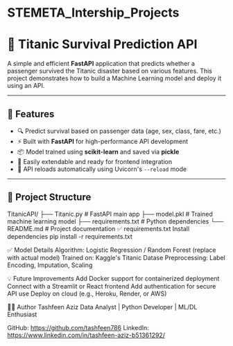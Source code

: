 # STEMETA_Intership_Projects

# 🚢 Titanic Survival Prediction API

A simple and efficient **FastAPI** application that predicts whether a passenger survived the Titanic disaster based on various features. This project demonstrates how to build a Machine Learning model and deploy it using an API.

---

## 📌 Features

- 🔍 Predict survival based on passenger data (age, sex, class, fare, etc.)
- ⚡ Built with **FastAPI** for high-performance API development
- 📦 Model trained using **scikit-learn** and saved via **pickle**
- 🔁 Easily extendable and ready for frontend integration
- 🔧 API reloads automatically using Uvicorn's `--reload` mode

---

## 📂 Project Structure

TitanicAPI/
├── Titanic.py # FastAPI main app
├── model.pkl # Trained machine learning model
├── requirements.txt # Python dependencies
└── README.md # Project documentation
✅ requirements.txt
Install dependencies
pip install -r requirements.txt

✅ Model Details
Algorithm: Logistic Regression / Random Forest (replace with actual model)
Trained on: Kaggle's Titanic Datase
Preprocessing: Label Encoding, Imputation, Scaling

💡 Future Improvements
Add Docker support for containerized deployment
Connect with a Streamlit or React frontend
Add authentication for secure API use
Deploy on cloud (e.g., Heroku, Render, or AWS)

👨‍💻 Author
Tashfeen Aziz
Data Analyst | Python Developer | ML/DL Enthusiast

GitHub: https://github.com/tashfeen786
LinkedIn: https://www.linkedin.com/in/tashfeen-aziz-b51361292/  
